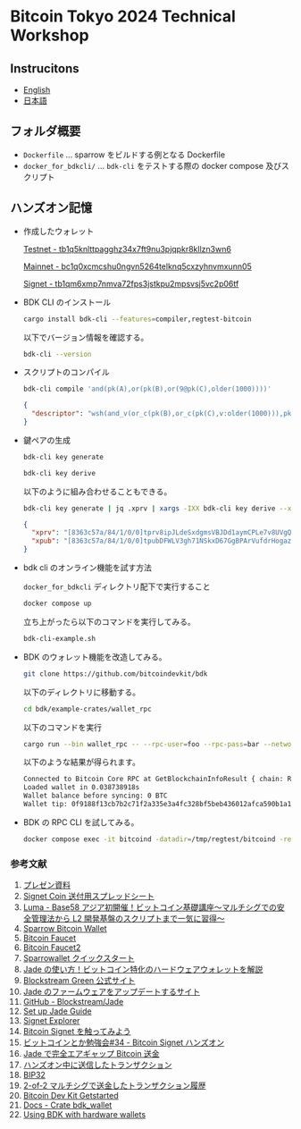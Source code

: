 # Bitcoin Tokyo 2024 Technical Workshop

## Instrucitons

- [English](https://docs.google.com/document/d/1uocAbHHI6CrIe6MWa6gdhoZLjpmh5HAsHUl0j6q9rKE/edit?usp=sharing)
- [日本語](https://docs.google.com/document/d/1okmvrc6Ll5USOApr1dtPRuQNoY_ppC5KyYURb35qmi0/edit?usp=sharing)

## フォルダ概要

- `Dockerfile` ... sparrow をビルドする例となる Dockerfile
- `docker_for_bdkcli/` ... `bdk-cli` をテストする際の docker compose 及びスクリプト

## ハンズオン記憶

- 作成したウォレット

  [Testnet - tb1q5knlttpagghz34x7ft9nu3pjqpkr8kllzn3wn6](https://blockstream.info/testnet/search?q=tb1q5knlttpagghz34x7ft9nu3pjqpkr8kllzn3wn6)

  [Mainnet - bc1q0xcmcshu0ngvn5264telknq5cxzyhnvmxunn05](https://blockstream.info/address/bc1q0xcmcshu0ngvn5264telknq5cxzyhnvmxunn05)

  [Signet - tb1qm6xmp7nmva72fps3jstkpu2mpsvsj5vc2p06tf](https://explorer.bc-2.jp/address/tb1qm6xmp7nmva72fps3jstkpu2mpsvsj5vc2p06tf)

- BDK CLI のインストール

  ```bash
  cargo install bdk-cli --features=compiler,regtest-bitcoin
  ```

  以下でバージョン情報を確認する。

  ```bash
  bdk-cli --version
  ```

- スクリプトのコンパイル

  ```bash
  bdk-cli compile 'and(pk(A),or(pk(B),or(9@pk(C),older(1000))))'
  ```

  ```json
  {
    "descriptor": "wsh(and_v(or_c(pk(B),or_c(pk(C),v:older(1000))),pk(A)))#d963x3qy"
  }
  ```

- 鍵ペアの生成

  ```bash
  bdk-cli key generate
  ```

  ```bash
  bdk-cli key derive
  ```

  以下のように組み合わせることもできる。

  ```bash
  bdk-cli key generate | jq .xprv | xargs -IXX bdk-cli key derive --xprv XX --path='m/84'/1'/0'/0''
  ```

  ```json
  {
    "xprv": "[8363c57a/84/1/0/0]tprv8ipJLdeSxdgmsVBJDd1aymCPLe7v8UVgQtMU6nkzWLcJNEKtGPjQYFrqEAm5krFV2KN3BqFgPgMZWrGroEGLh3q2UqLGhAqzwMDphs9T1ak/*",
    "xpub": "[8363c57a/84/1/0/0]tpubDFWLV3gh71NSkxD67GgBPArVufdrHogazBxFPJoHvcQhCiaetnYzikUhQLFQhCmSKPsButsgnYEPAknDTFAxee989dcPKSpPC2JdzjWc3J6/*"
  }
  ```

- bdk cli のオンライン機能を試す方法

  `docker_for_bdkcli` ディレクトリ配下で実行すること

  ```bash
  docker compose up
  ```

  立ち上がったら以下のコマンドを実行してみる。

  ```bash
  bdk-cli-example.sh
  ```

- BDK のウォレット機能を改造してみる。

  ```bash
  git clone https://github.com/bitcoindevkit/bdk
  ```

  以下のディレクトリに移動する。

  ```bash
  cd bdk/example-crates/wallet_rpc
  ```

  以下のコマンドを実行

  ```bash
  cargo run --bin wallet_rpc -- --rpc-user=foo --rpc-pass=bar --network=regtest --start-height=1 --url=127.0.0.1:43782 "wpkh([8363c57a/84/1/0/0]tprv8ipJLdeSxdgmsVBJDd1aymCPLe7v8UVgQtMU6nkzWLcJNEKtGPjQYFrqEAm5krFV2KN3BqFgPgMZWrGroEGLh3q2UqLGhAqzwMDphs9T1ak/*)" "wpkh([8363c57a/84/1/0/0]tprv8ipJLdeSxdgmsVBJDd1aymCPLe7v8UVgQtMU6nkzWLcJNEKtGPjQYFrqEAm5krFV2KN3BqFgPgMZWrGroEGLh3q2UqLGhAqzwMDphs9T1ak/1/*)"
  ```

  以下のような結果が得られます。

  ```bash
  Connected to Bitcoin Core RPC at GetBlockchainInfoResult { chain: Regtest, blocks: 0, headers: 0, best_block_hash: 0f9188f13cb7b2c71f2a335e3a4fc328bf5beb436012afca590b1a11466e2206, difficulty: 4.6565423739069247e-10, median_time: 1296688602, verification_progress: 1.0, initial_block_download: true, chain_work: [0, 0, 0, 0, 0, 0, 0, 0, 0, 0, 0, 0, 0, 0, 0, 0, 0, 0, 0, 0, 0, 0, 0, 0, 0, 0, 0, 0, 0, 0, 0, 2], size_on_disk: 293, pruned: false, prune_height: None, automatic_pruning: None, prune_target_size: None, softforks: {}, warnings: String("") }
  Loaded wallet in 0.038738918s
  Wallet balance before syncing: 0 BTC
  Wallet tip: 0f9188f13cb7b2c71f2a335e3a4fc328bf5beb436012afca590b1a11466e2206 at height 0
  ```

- BDK の RPC CLI を試してみる。

  ```bash
  docker compose exec -it bitcoind -datadir=/tmp/regtest/bitcoind -regtest -rpcuser=foo -rpcpassword=foo -named createwallet wallet_name="test"
  ```

### 参考文献

1. [プレゼン資料](https://docs.google.com/presentation/d/1Jnypr-KBHLR0baA3x8cVI6oYqIRPTkFAB7gHZ5hv-Gg/edit)
2. [Signet Coin 送付用スプレッドシート](https://docs.google.com/spreadsheets/d/16zmPVvdm%5C_yUHIRrUJrhJ9iWyzpTOzsdZxXcCtO4g5Yo/edit?usp=sharing)
3. [Luma - Base58 アジア初開催！ビットコイン基礎講座～マルチシグでの安全管理法から L2 開発基盤のスクリプトまで一気に習得～](https://lu.ma/6rw3uaxw?locale=ja)
4. [Sparrow Bitcoin Wallet](https://sparrowwallet.com/)
5. [Bitcoin Faucet](https://bitcoinfaucet.uo1.net/)
6. [Bitcoin Faucet2](https://coinfaucet.eu/en/btc-testnet/)
7. [Sparrowallet クイックスタート](https://sparrowwallet.net/ja/docs/quick-start/)
8. [Jade の使い方！ビットコイン特化のハードウェアウォレットを解説](https://bitcoin-zukan.com/practical/jade/)
9. [Blockstream Green 公式サイト](https://blockstream.com/green/)
10. [Jade のファームウェアをアップデートするサイト](https://jadefw.blockstream.com/upgrade/fwupgrade.html)
11. [GitHub - Blockstream/Jade](https://github.com/Blockstream/Jade)
12. [Set up Jade Guide](https://help.blockstream.com/hc/en-us/articles/19629901272345-Set-up-Jade)
13. [Signet Explorer](https://explorer.bc-2.jp/)
14. [Bitcoin Signet を触ってみよう](https://tech.hashport.io/1301/)
15. [ビットコインとか勉強会#34 - Bitcoin Signet ハンズオン](https://speakerdeck.com/shukob/bitcoin-signethanzuon)
16. [Jade で完全エアギャップ Bitcoin 送金](https://lostinbitcoin.jp/how-to/jadeairgapguide/)
17. [ハンズオン中に送信したトランザクション](https://mempool.space/signet/tx/224f69bf852662b5ac680bbcea64ee429bd20f71c45265494b28cf41fd9fac62)
18. [BIP32](https://github.com/bitcoin/bips/blob/master/bip-0032.mediawiki)
19. [2-of-2 マルチシグで送金したトランザクション履歴](https://mempool.space/signet/tx/a406fe0b1aeb88504fb3345c04fdcacf7b77bdcabbf82b744f0706e8283c809a)
20. [Bitcoin Dev Kit Getstarted](https://bitcoindevkit.org/getting-started/)
21. [Docs - Crate bdk_wallet](https://docs.rs/bdk_wallet/latest/bdk_wallet/)
22. [Using BDK with hardware wallets](https://bitcoindevkit.org/blog/using-bdk-with-hardware-wallets/)
